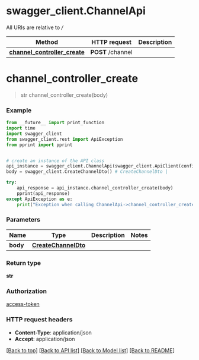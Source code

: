 # swagger_client.ChannelApi

All URIs are relative to */*

Method | HTTP request | Description
------------- | ------------- | -------------
[**channel_controller_create**](ChannelApi.md#channel_controller_create) | **POST** /channel | 

# **channel_controller_create**
> str channel_controller_create(body)



### Example
```python
from __future__ import print_function
import time
import swagger_client
from swagger_client.rest import ApiException
from pprint import pprint


# create an instance of the API class
api_instance = swagger_client.ChannelApi(swagger_client.ApiClient(configuration))
body = swagger_client.CreateChannelDto() # CreateChannelDto | 

try:
    api_response = api_instance.channel_controller_create(body)
    pprint(api_response)
except ApiException as e:
    print("Exception when calling ChannelApi->channel_controller_create: %s\n" % e)
```

### Parameters

Name | Type | Description  | Notes
------------- | ------------- | ------------- | -------------
 **body** | [**CreateChannelDto**](CreateChannelDto.md)|  | 

### Return type

**str**

### Authorization

[access-token](../README.md#access-token)

### HTTP request headers

 - **Content-Type**: application/json
 - **Accept**: application/json

[[Back to top]](#) [[Back to API list]](../README.md#documentation-for-api-endpoints) [[Back to Model list]](../README.md#documentation-for-models) [[Back to README]](../README.md)

